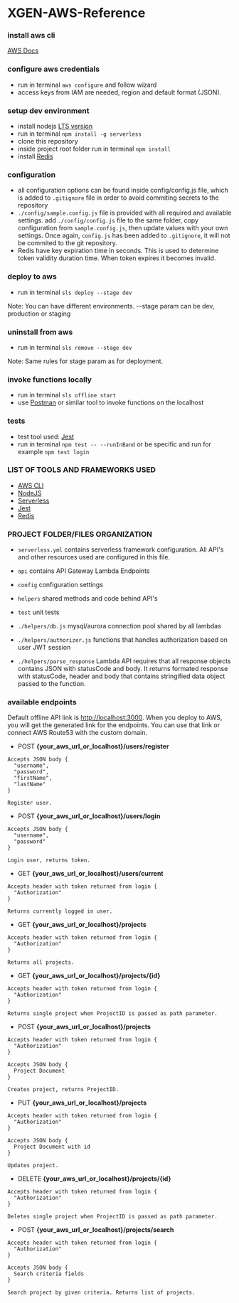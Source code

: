 # XGEN-AWS-Reference

### install aws cli 

[AWS Docs](https://docs.aws.amazon.com/cli/latest/userguide/installing.html)

### configure aws credentials

- run in terminal `aws configure` and follow wizard
- access keys from IAM are needed, region and default format (JSON).

### setup dev environment

- install nodejs [LTS version](https://nodejs.org/en/)
- run in terminal `npm install -g serverless`
- clone this repository
- inside project root folder run in terminal `npm install`
- install [Redis](https://redis.io/topics/quickstart)

### configuration 

- all configuration options can be found inside config/config.js file, which is added to `.gitignore` file in order to avoid commiting secrets to the repository
- `./config/sample.config.js` file is provided with all required and available settings. add `./config/config.js` file to the same folder, copy configuration from `sample.config.js`, then update values with your own settings. Once again, `config.js` has been added to `.gitignore`, it will not be commited to the git repository. 
- Redis have key expiration time in seconds. This is used to determine token validity duration time. When token expires it becomes invalid.

### deploy to aws

- run in terminal `sls deploy --stage dev`

Note: You can have different environments. --stage param can be dev, production or staging 

### uninstall from aws 

- run in terminal `sls remove --stage dev`

Note: Same rules for stage param as for deployment. 

### invoke functions locally

- run in terminal `sls offline start`
- use [Postman](https://www.getpostman.com/) or similar tool to invoke functions on the localhost

### tests

- test tool used: [Jest](https://facebook.github.io/jest)
- run in terminal `npm test -- --runInBand` or be specific and run for example `npm test login`

### LIST OF TOOLS AND FRAMEWORKS USED

- [AWS CLI](https://docs.aws.amazon.com/cli/latest/userguide/installing.html)
- [NodeJS](https://nodejs.org/en/)
- [Serverless](https://serverless.com/)
- [Jest](https://facebook.github.io/jest/)
- [Redis](https://redis.io)


### PROJECT FOLDER/FILES ORGANIZATION

- `serverless.yml` contains serverless framework configuration. All API's and other resources used are configured in this file. 

- `api` contains API Gateway Lambda Endpoints 
- `config` configuration settings
- `helpers` shared methods and code behind API's
- `test` unit tests

- `./helpers/db.js` mysql/aurora connection pool shared by all lambdas
- `./helpers/authorizer.js` functions that handles authorization based on user JWT session 
- `./helpers/parse_response` Lambda API requires that all response objects contains JSON with statusCode and body. It returns formated response with statusCode, header and body that contains stringified data object passed to the function. 

### available endpoints

Default offline API link is [http://localhost:3000](http://localhost:3000). When you deploy to AWS, you will get the generated link for the endpoints. You can use that link or connect AWS Route53 with the custom domain.

- POST **{your_aws_url_or_localhost}/users/register**

```
Accepts JSON body {
  "username",
  "password",
  "firstName",
  "lastName"
} 

Register user.
```

- POST **{your_aws_url_or_localhost}/users/login**

```
Accepts JSON body {
  "username",
  "password"
} 

Login user, returns token.
```

- GET **{your_aws_url_or_localhost}/users/current**

```
Accepts header with token returned from login {
  "Authorization"
} 

Returns currently logged in user.
```

- GET **{your_aws_url_or_localhost}/projects**

```
Accepts header with token returned from login {
  "Authorization"
} 

Returns all projects.
```

- GET **{your_aws_url_or_localhost}/projects/{id}**

```
Accepts header with token returned from login {
  "Authorization"
} 

Returns single project when ProjectID is passed as path parameter.
```


- POST **{your_aws_url_or_localhost}/projects**

```
Accepts header with token returned from login {
  "Authorization"
} 

Accepts JSON body {
  Project Document
}  

Creates project, returns ProjectID.
```

- PUT **{your_aws_url_or_localhost}/projects**

```
Accepts header with token returned from login {
  "Authorization"
}

Accepts JSON body {
  Project Document with id
}  

Updates project.
```

- DELETE **{your_aws_url_or_localhost}/projects/{id}**

```
Accepts header with token returned from login {
  "Authorization"
} 

Deletes single project when ProjectID is passed as path parameter.
```


- POST **{your_aws_url_or_localhost}/projects/search**

```
Accepts header with token returned from login {
  "Authorization"
} 

Accepts JSON body {
  Search criteria fields
}  

Search project by given criteria. Returns list of projects.
```
